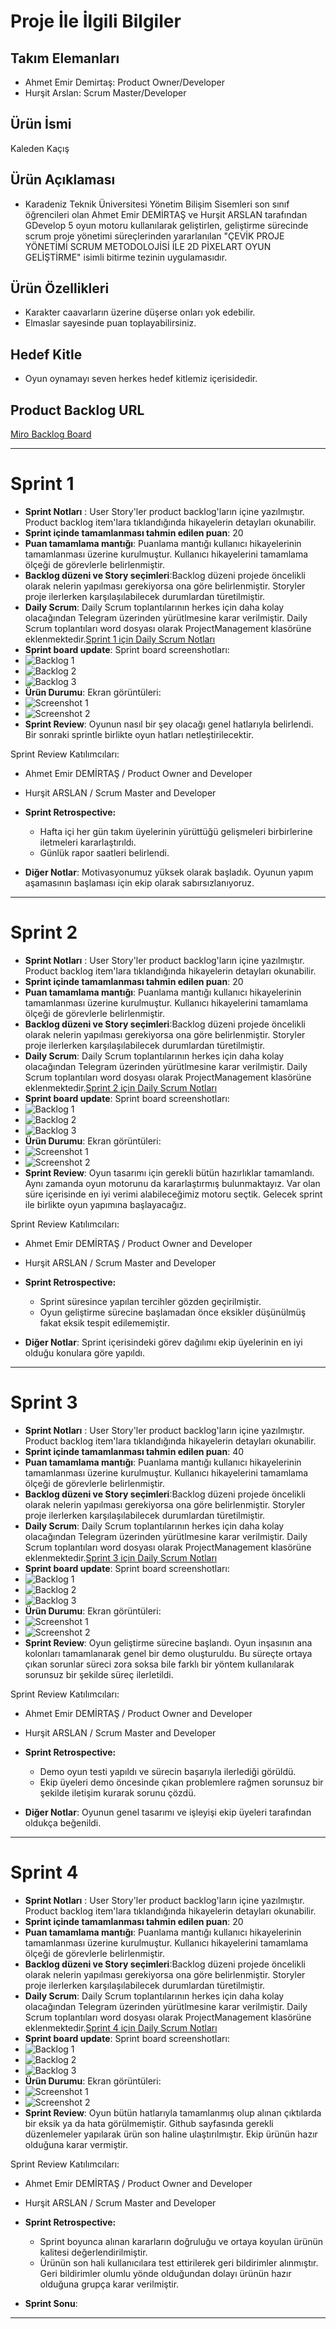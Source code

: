 # Proje İle İlgili Bilgiler

## Takım Elemanları

- Ahmet Emir Demirtaş: Product Owner/Developer
- Hurşit Arslan: Scrum Master/Developer

## Ürün İsmi
Kaleden Kaçış

## Ürün Açıklaması
 - Karadeniz Teknik Üniversitesi Yönetim Bilişim Sisemleri son sınıf öğrencileri olan Ahmet Emir DEMİRTAŞ ve Hurşit ARSLAN tarafından GDevelop 5 oyun motoru kullanılarak geliştirlen, geliştirme sürecinde scrum proje yönetimi süreçlerinden yararlanılan "ÇEVİK PROJE YÖNETİMİ SCRUM METODOLOJİSİ İLE 2D PİXELART OYUN GELİŞTİRME" isimli bitirme tezinin uygulamasıdır.

## Ürün Özellikleri

- Karakter caavarların üzerine düşerse onları yok edebilir.
- Elmaslar sayesinde puan toplayabilirsiniz.

## Hedef Kitle

- Oyun oynamayı seven herkes hedef kitlemiz içerisidedir.

## Product Backlog URL

[Miro Backlog Board](https://miro.com/app/board/uXjVP23sXUU=/)

---

# Sprint 1

- **Sprint Notları** : User Story'ler product backlog'ların içine yazılmıştır. Product backlog item'lara tıklandığında hikayelerin detayları okunabilir.
- **Sprint içinde tamamlanması tahmin edilen puan**: 20 
- **Puan tamamlama mantığı**: Puanlama mantığı kullanıcı hikayelerinin tamamlanması üzerine kurulmuştur. Kullanıcı hikayelerini tamamlama ölçeği de görevlerle belirlenmiştir.
- **Backlog düzeni ve Story seçimleri**:Backlog düzeni projede öncelikli olarak nelerin yapılması gerekiyorsa ona göre belirlenmiştir. Storyler proje ilerlerken karşılaşılabilecek durumlardan türetilmiştir.
- **Daily Scrum**: Daily Scrum toplantılarının herkes için daha kolay olacağından Telegram üzerinden yürütlmesine karar verilmiştir. Daily Scrum toplantıları word dosyası olarak ProjectManagement klasörüne eklenmektedir.[Sprint 1 için Daily Scrum Notları](https://github.com/Bitirme-Tezi-Kaleden-Kacis/Kaleden-Kacis-Raporlar-ve-Belgeler/blob/main/ProjectManagement/Sprint1Documents/DailyScrumMeetingNotesSprint1.docx)
-  **Sprint board update**: Sprint board screenshotları: 
-  ![Backlog 1](https://github.com/Bitirme-Tezi-Kaleden-Kacis/Kaleden-Kacis-Raporlar-ve-Belgeler/blob/main/ProjectManagement/Sprint1Documents/1.png)
-  ![Backlog 2](https://github.com/Bitirme-Tezi-Kaleden-Kacis/Kaleden-Kacis-Raporlar-ve-Belgeler/blob/main/ProjectManagement/Sprint1Documents/2.png)
-  ![Backlog 3](https://github.com/Bitirme-Tezi-Kaleden-Kacis/Kaleden-Kacis-Raporlar-ve-Belgeler/blob/main/ProjectManagement/Sprint1Documents/3.png)
-  **Ürün Durumu**: Ekran görüntüleri:
-  ![Screenshot 1]()
-  ![Screenshot 2]()
- **Sprint Review**: 
Oyunun nasıl bir şey olacağı genel hatlarıyla belirlendi. Bir sonraki sprintle birlikte oyun hatları netleştirilecektir.

Sprint Review Katılımcıları:
- Ahmet Emir DEMİRTAŞ / Product Owner and Developer
- Hurşit ARSLAN / Scrum Master and Developer


- **Sprint Retrospective:**
  - Hafta içi her gün takım üyelerinin yürüttüğü gelişmeleri birbirlerine iletmeleri kararlaştırıldı.
  - Günlük rapor saatleri belirlendi.
   
 
- **Diğer Notlar**: 
Motivasyonumuz yüksek olarak başladık. Oyunun yapım aşamasının başlaması için ekip olarak sabırsızlanıyoruz.
---

# Sprint 2

- **Sprint Notları** : User Story'ler product backlog'ların içine yazılmıştır. Product backlog item'lara tıklandığında hikayelerin detayları okunabilir.
- **Sprint içinde tamamlanması tahmin edilen puan**: 20 
- **Puan tamamlama mantığı**: Puanlama mantığı kullanıcı hikayelerinin tamamlanması üzerine kurulmuştur. Kullanıcı hikayelerini tamamlama ölçeği de görevlerle belirlenmiştir.
- **Backlog düzeni ve Story seçimleri**:Backlog düzeni projede öncelikli olarak nelerin yapılması gerekiyorsa ona göre belirlenmiştir. Storyler proje ilerlerken karşılaşılabilecek durumlardan türetilmiştir.
- **Daily Scrum**: Daily Scrum toplantılarının herkes için daha kolay olacağından Telegram üzerinden yürütlmesine karar verilmiştir. Daily Scrum toplantıları word dosyası olarak ProjectManagement klasörüne eklenmektedir.[Sprint 2 için Daily Scrum Notları](https://github.com/Bitirme-Tezi-Kaleden-Kacis/Kaleden-Kacis-Raporlar-ve-Belgeler/blob/main/ProjectManagement/Sprint2Documents/DailyScrumMeetingNotesSprint2.docx)
-  **Sprint board update**: Sprint board screenshotları: 
-  ![Backlog 1](https://github.com/Bitirme-Tezi-Kaleden-Kacis/Kaleden-Kacis-Raporlar-ve-Belgeler/blob/main/ProjectManagement/Sprint2Documents/1.png)
-  ![Backlog 2](https://github.com/Bitirme-Tezi-Kaleden-Kacis/Kaleden-Kacis-Raporlar-ve-Belgeler/blob/main/ProjectManagement/Sprint2Documents/2.png)
-  ![Backlog 3](https://github.com/Bitirme-Tezi-Kaleden-Kacis/Kaleden-Kacis-Raporlar-ve-Belgeler/blob/main/ProjectManagement/Sprint2Documents/3.png)
-  **Ürün Durumu**: Ekran görüntüleri:
-  ![Screenshot 1]()
-  ![Screenshot 2]()
- **Sprint Review**:
Oyun tasarımı için gerekli bütün hazırlıklar tamamlandı. Aynı zamanda oyun motorunu da kararlaştırmış bulunmaktayız. Var olan süre içerisinde en iyi verimi alabileceğimiz motoru seçtik. Gelecek sprint ile birlikte oyun yapımına başlayacağız.

Sprint Review Katılımcıları:
- Ahmet Emir DEMİRTAŞ / Product Owner and Developer
- Hurşit ARSLAN / Scrum Master and Developer

- **Sprint Retrospective:**
  - Sprint süresince yapılan tercihler gözden geçirilmiştir.
  - Oyun geliştirme sürecine başlamadan önce eksikler düşünülmüş fakat eksik tespit edilememiştir.
 
- **Diğer Notlar**: 
Sprint içerisindeki görev dağılımı ekip üyelerinin en iyi olduğu konulara göre yapıldı.
---

# Sprint 3

- **Sprint Notları** : User Story'ler product backlog'ların içine yazılmıştır. Product backlog item'lara tıklandığında hikayelerin detayları okunabilir.
- **Sprint içinde tamamlanması tahmin edilen puan**: 40 
- **Puan tamamlama mantığı**: Puanlama mantığı kullanıcı hikayelerinin tamamlanması üzerine kurulmuştur. Kullanıcı hikayelerini tamamlama ölçeği de görevlerle belirlenmiştir.
- **Backlog düzeni ve Story seçimleri**:Backlog düzeni projede öncelikli olarak nelerin yapılması gerekiyorsa ona göre belirlenmiştir. Storyler proje ilerlerken karşılaşılabilecek durumlardan türetilmiştir.
- **Daily Scrum**: Daily Scrum toplantılarının herkes için daha kolay olacağından Telegram üzerinden yürütlmesine karar verilmiştir. Daily Scrum toplantıları word dosyası olarak ProjectManagement klasörüne eklenmektedir.[Sprint 3 için Daily Scrum Notları](https://github.com/Bitirme-Tezi-Kaleden-Kacis/Kaleden-Kacis-Raporlar-ve-Belgeler/blob/main/ProjectManagement/Sprint3Documents/DailyScrumMeetingNotesSprint3.docx)
-  **Sprint board update**: Sprint board screenshotları: 
-  ![Backlog 1](https://github.com/Bitirme-Tezi-Kaleden-Kacis/Kaleden-Kacis-Raporlar-ve-Belgeler/blob/main/ProjectManagement/Sprint3Documents/1.png)
-  ![Backlog 2](https://github.com/Bitirme-Tezi-Kaleden-Kacis/Kaleden-Kacis-Raporlar-ve-Belgeler/blob/main/ProjectManagement/Sprint3Documents/2.png)
-  ![Backlog 3](https://github.com/Bitirme-Tezi-Kaleden-Kacis/Kaleden-Kacis-Raporlar-ve-Belgeler/blob/main/ProjectManagement/Sprint3Documents/3.png)
-  **Ürün Durumu**: Ekran görüntüleri:
-  ![Screenshot 1]()
-  ![Screenshot 2]()
- **Sprint Review**:
Oyun geliştirme sürecine başlandı. Oyun inşasının ana kolonları tamamlanarak genel bir demo oluşturuldu. Bu süreçte ortaya çıkan sorunlar süreci zora soksa bile farklı bir yöntem kullanılarak sorunsuz bir şekilde süreç ilerletildi.

Sprint Review Katılımcıları:
- Ahmet Emir DEMİRTAŞ / Product Owner and Developer
- Hurşit ARSLAN / Scrum Master and Developer


- **Sprint Retrospective:**
  - Demo oyun testi yapıldı ve sürecin başarıyla ilerlediği görüldü.
  - Ekip üyeleri demo öncesinde çıkan problemlere rağmen sorunsuz bir şekilde iletişim kurarak sorunu çözdü.
 
- **Diğer Notlar**: 
Oyunun genel tasarımı ve işleyişi ekip üyeleri tarafından oldukça beğenildi.
---

# Sprint 4

- **Sprint Notları** : User Story'ler product backlog'ların içine yazılmıştır. Product backlog item'lara tıklandığında hikayelerin detayları okunabilir.
- **Sprint içinde tamamlanması tahmin edilen puan**: 20 
- **Puan tamamlama mantığı**: Puanlama mantığı kullanıcı hikayelerinin tamamlanması üzerine kurulmuştur. Kullanıcı hikayelerini tamamlama ölçeği de görevlerle belirlenmiştir.
- **Backlog düzeni ve Story seçimleri**:Backlog düzeni projede öncelikli olarak nelerin yapılması gerekiyorsa ona göre belirlenmiştir. Storyler proje ilerlerken karşılaşılabilecek durumlardan türetilmiştir.
- **Daily Scrum**: Daily Scrum toplantılarının herkes için daha kolay olacağından Telegram üzerinden yürütlmesine karar verilmiştir. Daily Scrum toplantıları word dosyası olarak ProjectManagement klasörüne eklenmektedir.[Sprint 4 için Daily Scrum Notları](https://github.com/Bitirme-Tezi-Kaleden-Kacis/Kaleden-Kacis-Raporlar-ve-Belgeler/blob/main/ProjectManagement/Sprint4Documents/DailyScrumMeetingNotesSprint4.docx)
-  **Sprint board update**: Sprint board screenshotları: 
-  ![Backlog 1](https://github.com/Bitirme-Tezi-Kaleden-Kacis/Kaleden-Kacis-Raporlar-ve-Belgeler/blob/main/ProjectManagement/Sprint4Documents/1.png)
-  ![Backlog 2](https://github.com/Bitirme-Tezi-Kaleden-Kacis/Kaleden-Kacis-Raporlar-ve-Belgeler/blob/main/ProjectManagement/Sprint4Documents/2.png)
-  ![Backlog 3](https://github.com/Bitirme-Tezi-Kaleden-Kacis/Kaleden-Kacis-Raporlar-ve-Belgeler/blob/main/ProjectManagement/Sprint4Documents/3.png)
-  **Ürün Durumu**: Ekran görüntüleri:
-  ![Screenshot 1]()
-  ![Screenshot 2]()
- **Sprint Review**: 
Oyun bütün hatlarıyla tamamlanmış olup alınan çıktılarda bir eksik ya da hata görülmemiştir. Github sayfasında gerekli düzenlemeler yapılarak ürün son haline ulaştırılmıştır. Ekip ürünün hazır olduğuna karar vermiştir.

Sprint Review Katılımcıları:
- Ahmet Emir DEMİRTAŞ / Product Owner and Developer
- Hurşit ARSLAN / Scrum Master and Developer

- **Sprint Retrospective:**
  - Sprint boyunca alınan kararların doğruluğu ve ortaya koyulan ürünün kalitesi değerlendirilmiştir.
  - Ürünün son hali kullanıcılara test ettirilerek geri bildirimler alınmıştır. Geri bildirimler olumlu yönde olduğundan dolayı ürünün hazır olduğuna grupça karar verilmiştir.
 
- **Sprint Sonu**: 

---

